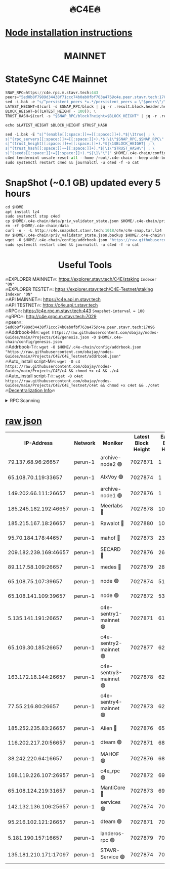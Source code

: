 <h1 align="center"> 🔥C4E🔥</h1>

[Node installation instructions](https://github.com/obajay/nodes-Guides/tree/main/Projects/C4E)
=

<h1 align="center"> MAINNET</h1>

# StateSync C4E Mainnet
```python
SNAP_RPC=https://c4e.rpc.m.stavr.tech:443
peers="5ed0b8f7989d34438f71ccc74b0ab0fbf763a475@c4e.peer.stavr.tech:17096"
sed -i.bak -e "s/^persistent_peers *=.*/persistent_peers = \"$peers\"/" $HOME/.c4e-chain/config/config.toml
LATEST_HEIGHT=$(curl -s $SNAP_RPC/block | jq -r .result.block.header.height); \
BLOCK_HEIGHT=$((LATEST_HEIGHT - 100)); \
TRUST_HASH=$(curl -s "$SNAP_RPC/block?height=$BLOCK_HEIGHT" | jq -r .result.block_id.hash)

echo $LATEST_HEIGHT $BLOCK_HEIGHT $TRUST_HASH

sed -i.bak -E "s|^(enable[[:space:]]+=[[:space:]]+).*$|\1true| ; \
s|^(rpc_servers[[:space:]]+=[[:space:]]+).*$|\1\"$SNAP_RPC,$SNAP_RPC\"| ; \
s|^(trust_height[[:space:]]+=[[:space:]]+).*$|\1$BLOCK_HEIGHT| ; \
s|^(trust_hash[[:space:]]+=[[:space:]]+).*$|\1\"$TRUST_HASH\"| ; \
s|^(seeds[[:space:]]+=[[:space:]]+).*$|\1\"\"|" $HOME/.c4e-chain/config/config.toml
c4ed tendermint unsafe-reset-all --home /root/.c4e-chain --keep-addr-book
sudo systemctl restart c4ed && journalctl -u c4ed -f -o cat
```
# SnapShot (~0.1 GB) updated every 5 hours
```python
cd $HOME
apt install lz4
sudo systemctl stop c4ed
cp $HOME/.c4e-chain/data/priv_validator_state.json $HOME/.c4e-chain/priv_validator_state.json.backup
rm -rf $HOME/.c4e-chain/data
curl -o - -L http://c4e.snapshot.stavr.tech:1018/c4e/c4e-snap.tar.lz4 | lz4 -c -d - | tar -x -C $HOME/.c4e-chain --strip-components 2
mv $HOME/.c4e-chain/priv_validator_state.json.backup $HOME/.c4e-chain/data/priv_validator_state.json
wget -O $HOME/.c4e-chain/config/addrbook.json "https://raw.githubusercontent.com/obajay/nodes-Guides/main/Projects/C4E/addrbook.json"
sudo systemctl restart c4ed && journalctl -u c4ed -f -o cat
```
 <h1 align="center"> Useful Tools</h1>

🔥EXPLORER MAINNET🔥:  https://explorer.stavr.tech/C4E/staking            `Indexer "ON"` \
🔥EXPLORER TESTET🔥:   https://explorer.stavr.tech/C4E-Testnet/staking     `Indexer "ON"` \
🔥API MAINNET🔥:       https://c4e.api.m.stavr.tech \
🔥API TESTNET🔥:       https://c4e.api.t.stavr.tech \
🔥RPC🔥:               https://c4e.rpc.m.stavr.tech:443                  `Snapshot-interval = 100` \
🔥gRPC🔥:              http://c4e.grpc.m.stavr.tech:7029 \
🔥peer🔥:              `5ed0b8f7989d34438f71ccc74b0ab0fbf763a475@c4e.peer.stavr.tech:17096` \
🔥Addrbook-M🔥:    ```wget https://raw.githubusercontent.com/obajay/nodes-Guides/main/Projects/C4E/genesis.json -O $HOME/.c4e-chain/config/genesis.json``` \
🔥Addrbook-T🔥:    ```wget -O $HOME/.c4e-chain/config/addrbook.json "https://raw.githubusercontent.com/obajay/nodes-Guides/main/Projects/C4E/C4E_Testnet/addrbook.json"``` \
🔥Auto_install script-M🔥: ```wget -O c4 https://raw.githubusercontent.com/obajay/nodes-Guides/main/Projects/C4E/c4 && chmod +x c4 && ./c4``` \
🔥Auto_install script-T🔥: ```wget -O c4et https://raw.githubusercontent.com/obajay/nodes-Guides/main/Projects/C4E/C4E_Testnet/c4et && chmod +x c4et && ./c4et``` \
🔥[Decentralization Info](https://github.com/obajay/StateSync-snapshots/tree/main/Projects/C4E/Decentralization)🔥




<details>
<summary>RPC Scanning</summary>

<h2 align="center"> We scan nodes in real time every 4 hours. And we provide the final result of RPC endpoints.
We cannot influence the operation of these nodes in any way. </h2>


```python
If Voting Power is higher than 0 --> then the Node is a validator of the network and may be subject to attack and be a potential threat to the chain.
```
```python
We marked such validators with a red symbol
```

</details>

[raw json](https://rpc-check.c4e.stavr.tech/c4e/rpc-c4e-result.json)
=



<table><tr><th>IP-Address</th><th>Network</th><th>Moniker</th><th>Latest Block Height</th><th>Earliest Block Height</th><th>Catching Up</th><th>Tx Index</th><th>Voting Power</th><th>Scan Time</th></tr><tr><td>79.137.68.96:26657</td><td>perun-1</td><td>archive-node2 🟢</td><td>7027871</td><td>1</td><td>False</td><td>on</td><td>0</td><td>2024-02-04T11:02:52.000438177UTC</td></tr><tr><td>65.108.70.119:33657</td><td>perun-1</td><td>AlxVoy 🟢</td><td>7027874</td><td>1</td><td>False</td><td>on</td><td>0</td><td>2024-02-04T11:03:06.585470289UTC</td></tr><tr><td>149.202.66.111:26657</td><td>perun-1</td><td>archive-node1 🟢</td><td>7027876</td><td>1</td><td>False</td><td>on</td><td>0</td><td>2024-02-04T11:03:23.018860461UTC</td></tr><tr><td>185.245.182.192:46657</td><td>perun-1</td><td>Meerlabs 🔴</td><td>7027878</td><td>1051501</td><td>False</td><td>on</td><td>527310</td><td>2024-02-04T11:03:30.448305255UTC</td></tr><tr><td>185.215.167.18:26657</td><td>perun-1</td><td>Rawalot 🔴</td><td>7027880</td><td>1090501</td><td>False</td><td>on</td><td>701423</td><td>2024-02-04T11:03:42.295517155UTC</td></tr><tr><td>95.70.184.178:44657</td><td>perun-1</td><td>mahof 🔴</td><td>7027873</td><td>2342001</td><td>False</td><td>off</td><td>1865533</td><td>2024-02-04T11:03:05.738637660UTC</td></tr><tr><td>209.182.239.169:46657</td><td>perun-1</td><td>SECARD 🔴</td><td>7027876</td><td>2616101</td><td>False</td><td>off</td><td>1136703</td><td>2024-02-04T11:03:18.236834391UTC</td></tr><tr><td>89.117.58.109:26657</td><td>perun-1</td><td>medes 🔴</td><td>7027879</td><td>2826001</td><td>False</td><td>off</td><td>1484927</td><td>2024-02-04T11:03:37.577441027UTC</td></tr><tr><td>65.108.75.107:39657</td><td>perun-1</td><td>node 🟢</td><td>7027874</td><td>5198801</td><td>False</td><td>on</td><td>0</td><td>2024-02-04T11:03:09.236978076UTC</td></tr><tr><td>65.108.141.109:39657</td><td>perun-1</td><td>node 🟢</td><td>7027872</td><td>5303301</td><td>False</td><td>on</td><td>0</td><td>2024-02-04T11:02:54.392540176UTC</td></tr><tr><td>5.135.141.191:26657</td><td>perun-1</td><td>c4e-sentry1-mainnet 🟢</td><td>7027871</td><td>6198001</td><td>False</td><td>on</td><td>0</td><td>2024-02-04T11:02:50.899787330UTC</td></tr><tr><td>65.109.30.185:26657</td><td>perun-1</td><td>c4e-sentry2-mainnet 🟢</td><td>7027877</td><td>6238301</td><td>False</td><td>on</td><td>0</td><td>2024-02-04T11:03:30.083886325UTC</td></tr><tr><td>163.172.18.144:26657</td><td>perun-1</td><td>c4e-sentry3-mainnet 🟢</td><td>7027878</td><td>6239001</td><td>False</td><td>on</td><td>0</td><td>2024-02-04T11:03:31.086860954UTC</td></tr><tr><td>77.55.216.80:26657</td><td>perun-1</td><td>c4e-sentry4-mainnet 🟢</td><td>7027873</td><td>6241001</td><td>False</td><td>on</td><td>0</td><td>2024-02-04T11:03:06.155033079UTC</td></tr><tr><td>185.252.235.83:26657</td><td>perun-1</td><td>Alien 🔴</td><td>7027876</td><td>6502501</td><td>False</td><td>on</td><td>1136761</td><td>2024-02-04T11:03:23.478683798UTC</td></tr><tr><td>116.202.217.20:56657</td><td>perun-1</td><td>dteam 🟢</td><td>7027871</td><td>6800901</td><td>False</td><td>on</td><td>0</td><td>2024-02-04T11:02:51.178403652UTC</td></tr><tr><td>38.242.220.64:16657</td><td>perun-1</td><td>MAHOF 🟢</td><td>7027876</td><td>6885501</td><td>False</td><td>on</td><td>0</td><td>2024-02-04T11:03:20.640497990UTC</td></tr><tr><td>168.119.226.107:26957</td><td>perun-1</td><td>c4e_rpc 🟢</td><td>7027872</td><td>6927872</td><td>False</td><td>on</td><td>0</td><td>2024-02-04T11:02:58.752508620UTC</td></tr><tr><td>65.108.124.219:31657</td><td>perun-1</td><td>MantiCore 🔴</td><td>7027873</td><td>6927873</td><td>False</td><td>off</td><td>193352</td><td>2024-02-04T11:03:05.309272920UTC</td></tr><tr><td>142.132.136.106:25657</td><td>perun-1</td><td>services 🟢</td><td>7027874</td><td>7012001</td><td>False</td><td>on</td><td>0</td><td>2024-02-04T11:03:08.886759526UTC</td></tr><tr><td>95.216.102.121:26657</td><td>perun-1</td><td>dteam 🟢</td><td>7027871</td><td>7015601</td><td>False</td><td>on</td><td>0</td><td>2024-02-04T11:02:51.592287983UTC</td></tr><tr><td>5.181.190.157:16657</td><td>perun-1</td><td>landeros-rpc 🟢</td><td>7027879</td><td>7023001</td><td>False</td><td>on</td><td>0</td><td>2024-02-04T11:03:41.978010230UTC</td></tr><tr><td>135.181.210.171:17097</td><td>perun-1</td><td>STAVR-Service 🟢</td><td>7027874</td><td>7026401</td><td>False</td><td>on</td><td>0</td><td>2024-02-04T11:03:09.570625686UTC</td></tr></table>
